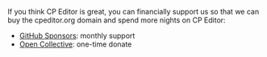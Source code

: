If you think CP Editor is great, you can financially support us so that we can buy the cpeditor.org domain and spend more nights on CP Editor:

-   [GitHub Sponsors](https://github.com/sponsors/cpeditor): monthly support
-   [Open Collective](https://opencollective.com/cpeditor): one-time donate
